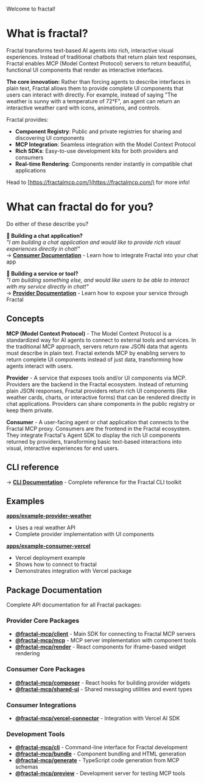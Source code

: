 Welcome to fractal! 

# What is fractal? 

Fractal transforms text-based AI agents into rich, interactive visual experiences. Instead of traditional chatbots that return plain text responses, Fractal enables MCP (Model Context Protocol) servers to return beautiful, functional UI components that render as interactive interfaces.

**The core innovation:** Rather than forcing agents to describe interfaces in plain text, Fractal allows them to provide complete UI components that users can interact with directly. For example, instead of saying "The weather is sunny with a temperature of 72°F", an agent can return an interactive weather card with icons, animations, and controls.

Fractal provides:
- **Component Registry**: Public and private registries for sharing and discovering UI components
- **MCP Integration**: Seamless integration with the Model Context Protocol
- **Rich SDKs**: Easy-to-use development kits for both providers and consumers
- **Real-time Rendering**: Components render instantly in compatible chat applications

Head to [https://fractalmcp.com/](https://fractalmcp.com/) for more info!

# What can fractal do for you?

Do either of these describe you?

**🎨 Building a chat application?**  
*"I am building a chat application and would like to provide rich visual experiences directly in chat!"*  
→ [**Consumer Documentation**](./3_consumer.md) - Learn how to integrate Fractal into your chat app

**🔧 Building a service or tool?**  
*"I am building something else, and would like users to be able to interact with my service directly in chat!"*  
→ [**Provider Documentation**](./2_provider.md) - Learn how to expose your service through Fractal


## Concepts

**MCP (Model Context Protocol)** - The Model Context Protocol is a standardized way for AI agents to connect to external tools and services. In the traditional MCP approach, servers return raw JSON data that agents must describe in plain text. Fractal extends MCP by enabling servers to return complete UI components instead of just data, transforming how agents interact with users.

**Provider** - A service that exposes tools and/or UI components via MCP. Providers are the backend in the Fractal ecosystem. Instead of returning plain JSON responses, Fractal providers return rich UI components (like weather cards, charts, or interactive forms) that can be rendered directly in chat applications. Providers can share components in the public registry or keep them private.

**Consumer** - A user-facing agent or chat application that connects to the Fractal MCP proxy. Consumers are the frontend in the Fractal ecosystem. They integrate Fractal's Agent SDK to display the rich UI components returned by providers, transforming basic text-based interactions into visual, interactive experiences for end users.

## CLI reference

→ [**CLI Documentation**](./4_cli.md) - Complete reference for the Fractal CLI toolkit

## Examples

**[apps/example-provider-weather](./apps/example-provider-weather)**
- Uses a real weather API
- Complete provider implementation with UI components

**[apps/example-consumer-vercel](./apps/example-consumer-vercel)**
- Vercel deployment example
- Shows how to connect to fractal
- Demonstrates integration with Vercel package

## Package Documentation

Complete API documentation for all Fractal packages:

### Provider Core Packages
- **[@fractal-mcp/client](./packages/client/README.md)** - Main SDK for connecting to Fractal MCP servers
- **[@fractal-mcp/mcp](./packages/mcp/README.md)** - MCP server implementation with component tools
- **[@fractal-mcp/render](./packages/render/README.md)** - React components for iframe-based widget rendering

### Consumer Core Packages
- **[@fractal-mcp/composer](./packages/composer/README.md)** - React hooks for building provider widgets
- **[@fractal-mcp/shared-ui](./packages/shared-ui/README.md)** - Shared messaging utilities and event types

### Consumer Integrations
- **[@fractal-mcp/vercel-connector](./packages/vercel-connector/README.md)** - Integration with Vercel AI SDK

### Development Tools
- **[@fractal-mcp/cli](./packages/cli/README.md)** - Command-line interface for Fractal development
- **[@fractal-mcp/bundle](./packages/bundle/README.md)** - Component bundling and HTML generation
- **[@fractal-mcp/generate](./packages/generate/README.md)** - TypeScript code generation from MCP schemas
- **[@fractal-mcp/preview](./packages/preview/README.md)** - Development server for testing MCP tools

